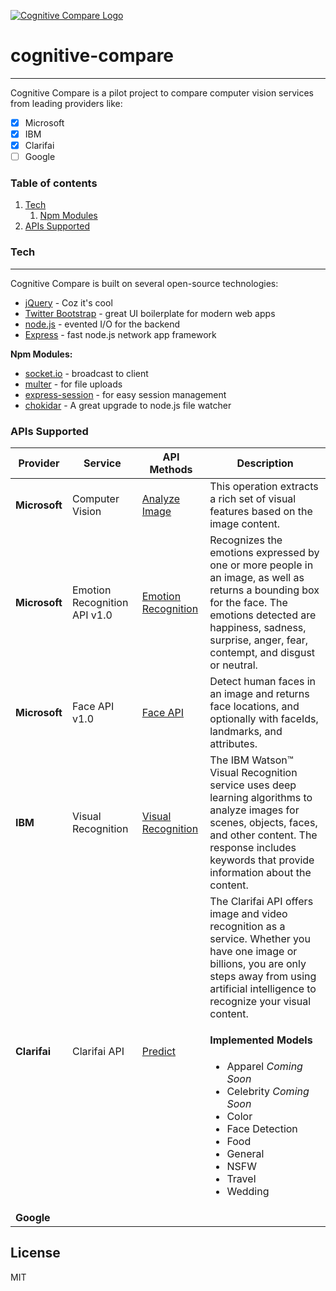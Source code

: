 [![Cognitive Compare Logo](http://cognitive-compare.azurewebsites.net/favicon.ico)](http://cognitive-compare.azurewebsites.net)

# cognitive-compare 
----
Cognitive Compare is a pilot project to compare computer vision services from leading providers like:
 - [x] Microsoft
 - [x] IBM
 - [x] Clarifai
 - [ ] Google

### Table of contents
 1. [Tech](#Tech)
    1. [Npm Modules](#npm-modules)
 2. [APIs Supported](#API)
 
### Tech <a name="Tech"></a>
----
Cognitive Compare is built on several open-source technologies:

* [jQuery](http://jquery.com/) - Coz it's cool
* [Twitter Bootstrap](http://v4-alpha.getbootstrap.com/) - great UI boilerplate for modern web apps
* [node.js](nodejs.org) - evented I/O for the backend
* [Express](expressjs.com) - fast node.js network app framework

**Npm Modules:** <a name="npm-modules"></a>
* [socket.io](https://www.npmjs.com/package/socket.io) - broadcast to client
* [multer](https://www.npmjs.com/package/multer) - for file uploads
* [express-session](https://www.npmjs.com/package/express-session) - for easy session management
* [chokidar](https://www.npmjs.com/package/chokidar) - A great upgrade to node.js file watcher

### APIs Supported<a name="API"></a>
|Provider|Service|API Methods| Description|
|---|---|---|---|
|**Microsoft**|Computer Vision|[Analyze Image][1]|This operation extracts a rich set of visual features based on the image content.|
|**Microsoft**|Emotion Recognition API v1.0|[Emotion Recognition][2]|Recognizes the emotions expressed by one or more people in an image, as well as returns a bounding box for the face. The emotions detected are happiness, sadness, surprise, anger, fear, contempt, and disgust or neutral. |
|**Microsoft**|Face API v1.0|[Face API][3]|Detect human faces in an image and returns face locations, and optionally with faceIds, landmarks, and attributes.|
|**IBM**|Visual Recognition|[Visual Recognition][4]|The IBM Watson™ Visual Recognition service uses deep learning algorithms to analyze images for scenes, objects, faces, and other content. The response includes keywords that provide information about the content.|
|**Clarifai**|Clarifai API|[Predict][5]|The Clarifai API offers image and video recognition as a service. Whether you have one image or billions, you are only steps away from using artificial intelligence to recognize your visual content.<br><h4>Implemented Models</h4><ul><li>Apparel *Coming Soon*</li><li>Celebrity *Coming Soon*</li><li>Color</li><li>Face Detection</li><li>Food</li><li>General</li><li>NSFW</li><li>Travel</li><li>Wedding</li>|
|**Google**||||

License
----

MIT

[1]: https://westus.dev.cognitive.microsoft.com/docs/services/56f91f2d778daf23d8ec6739/operations/56f91f2e778daf14a499e1fa
[2]: https://westus.dev.cognitive.microsoft.com/docs/services/5639d931ca73072154c1ce89/operations/563b31ea778daf121cc3a5fa
[3]: https://westus.dev.cognitive.microsoft.com/docs/services/563879b61984550e40cbbe8d/operations/563879b61984550f30395236
[4]: https://www.ibm.com/watson/developercloud/doc/visual-recognition/index.html
[5]: https://sdk.clarifai.com/js/latest/index.html
